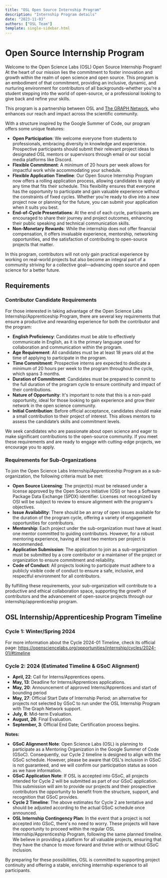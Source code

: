 ```yaml
---
title: "OSL Open Source Internship Program"
description: "Internship Program details"
date: "2023-11-03"
authors: ["OSL Team"]
template: single-sidebar.html
---
```


# Open Source Internship Program

Welcome to the Open Science Labs (OSL) Open Source Internship Program! At the
heart of our mission lies the commitment to foster innovation and growth within
the realm of open science and open source. This program is an embodiment of that
commitment, providing an inclusive, dynamic, and nurturing environment for
contributors of all backgrounds-whether you're a student stepping into the world
of open-source, or a professional looking to give back and refine your skills.

This program is a partnership between OSL and
[The GRAPH Network](https://thegraphnetwork.org), who enhances our reach and
impact across the scientific community.

With a structure inspired by the Google Summer of Code, our program offers some
unique features:

- **Open Participation**: We welcome everyone from students to professionals,
  embracing diversity in knowledge and experience. Prospective participants
  should submit their relevant project ideas to designated OSL mentors or
  supervisors through email or our social media platforms like Discord.
- **Flexible Commitment**: A minimum of 20 hours per week allows for impactful
  work while accommodating your schedule.
- **Flexible Application Timeline**: Our Open Source Internship Program now
  offers a rolling application process, allowing candidates to apply at any time
  that fits their schedule. This flexibility ensures that everyone has the
  opportunity to participate and gain valuable experience without the
  constraints of fixed cycles. Whether you're ready to dive into a new project
  now or planning for the future, you can submit your application when it suits
  you best.
- **End-of-Cycle Presentations**: At the end of each cycle, participants are
  encouraged to share their journey and project outcomes, enhancing their public
  speaking and technical communication skills.
- **Non-Monetary Rewards**: While the internship does not offer financial
  compensation, it offers invaluable experience, mentorship, networking
  opportunities, and the satisfaction of contributing to open-source projects
  that matter.

In this program, contributors will not only gain practical experience by working
on real-world projects but also become an integral part of a community striving
for a collective goal—advancing open source and open science for a better
future.

## Requirements

### Contributor Candidate Requirements

For those interested in taking advantage of the Open Science Labs
Internship/Apprenticeship Program, there are several key requirements that
ensure a productive and rewarding experience for both the contributor and the
program:

- **English Proficiency**: Candidates must be able to effectively communicate in
  English, as it is the primary language used for collaboration and
  communication within the program.
- **Age Requirement**: All candidates must be at least 18 years old at the time
  of applying to participate in the program.
- **Time Commitment**: Prospective interns are expected to dedicate a minimum of
  20 hours per week to the program throughout the cycle, which spans 3 months.
- **Duration of Commitment**: Candidates must be prepared to commit to the full
  duration of the program cycle to ensure continuity and impact of their
  contributions.
- **Nature of Opportunity**: It's important to note that this is a non-paid
  opportunity, ideal for those looking to gain experience and grow their network
  in the open science community.
- **Initial Contribution**: Before official acceptance, candidates should make a
  small contribution to their project of interest. This allows mentors to assess
  the candidate’s skills and commitment levels.

We seek candidates who are passionate about open science and eager to make
significant contributions to the open-source community. If you meet these
requirements and are ready to engage with cutting-edge projects, we encourage
you to apply.

### Requirements for Sub-Organizations

To join the Open Science Labs Internship/Apprenticeship Program as a
sub-organization, the following criteria must be met:

- **Open Source Licensing**: The project(s) must be released under a license
  approved by the Open Source Initiative (OSI) or have a Software Package Data
  Exchange (SPDX) identifier. Licenses not recognized by OSI will be subject to
  review to ensure alignment with the program's objectives.
- **Issue Availability**: There should be an array of open issues available for
  the duration of the program cycle, offering a variety of engagement
  opportunities for contributors.
- **Mentorship**: Each project under the sub-organization must have at least one
  mentor committed to guiding contributors. However, for a robust mentoring
  experience, having at least two mentors per project is recommended.
- **Application Submission**: The application to join as a sub-organization must
  be submitted by a core contributor or a maintainer of the project or
  organization to ensure commitment and reliability.
- **Code of Conduct**: All projects looking to participate must adhere to a
  publicly visible code of conduct to ensure a safe, inclusive, and respectful
  environment for all contributors.

By fulfilling these requirements, your sub-organization will contribute to a
productive and ethical collaboration space, supporting the growth of
contributors and the advancement of open-source projects through our
internship/apprenticeship program.

## OSL Internship/Apprenticeship Program Timeline

### Cycle 1: Winter/Spring 2024

For more information about the Cycle 2024-01 Timeline, check its official page:
<https://opensciencelabs.org/opportunities/internship/cycles/2024-01/#timeline>

### Cycle 2: 2024 (Estimated Timeline & GSoC Alignment)

- **April, 22**: Call for Interns/Apprentices opens.
- **May, 13**: Deadline for Interns/Apprentices applications.
- **May, 20**: Announcement of approved Interns/Apprentices and start of
  bounding period
- **May, 27**: Official Start Date of Internship Period; an alternative for
  projects not selected by GSoC to run under the OSL Internship Program with The
  Graph Network support.
- **July, 8**: Mid-term Evaluation.
- **August, 26**: Final Evaluation.
- **September, 3**: Official End Date; Certification process begins.

**Notes:**

- **GSoC Alignment Note**: Open Science Labs (OSL) is planning to participate as
  a Mentoring Organization in the Google Summer of Code (GSoC). Consequently,
  our Cycle 2 timeline is designed to align with the GSoC schedule. However,
  please be aware that OSL's inclusion in GSoC is not guaranteed, and we will
  confirm our participation status as soon as we have information.
- **GSoC Application Note**: If OSL is accepted into GSoC, all projects intended
  for Cycle 2 will be submitted as part of our GSoC application. This submission
  will aim to provide our projects and their prospective contributors the
  opportunity to benefit from the structure, support, and recognition that GSoC
  provides.
- **Cycle 2 Timeline**: The above estimates for Cycle 2 are tentative and should
  be adjusted according to the actual GSoC schedule once announced.
- **OSL Internship Contingency Plan**: In the event that a project is not
  accepted into GSoC, there's no need to worry. These projects will have the
  opportunity to proceed within the regular OSL Internship/Apprenticeship
  Program, following the same planned timeline. We believe in providing a
  platform for all valuable projects, ensuring that they have the chance to move
  forward and thrive with or without GSoC inclusion.

By preparing for these possibilities, OSL is committed to supporting project
continuity and offering a stable, enriching internship experience to all
participants.

